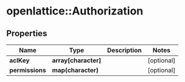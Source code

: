 # openlattice::Authorization

## Properties
Name | Type | Description | Notes
------------ | ------------- | ------------- | -------------
**aclKey** | **array[character]** |  | [optional] 
**permissions** | **map(character)** |  | [optional] 


